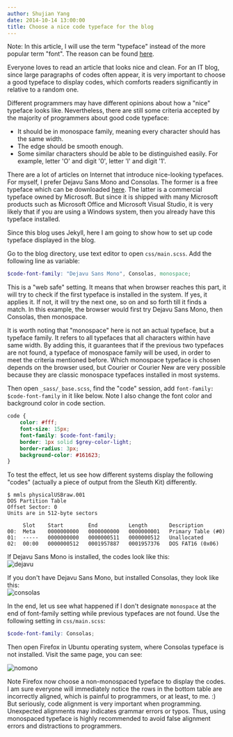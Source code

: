 ```yaml
---
author: Shujian Yang
date: 2014-10-14 13:00:00
title: Choose a nice code typeface for the blog
---
```


Note: In this article, I will use the term "typeface" instead of the more popular term "font". The reason can be found [here](http://mindgruve.com/blog/advertising/typeface-vs-font-what-is-the-difference).


Everyone loves to read an article that looks nice and clean. For an IT blog, since large paragraphs of codes often appear, it is very important to choose a good typeface to display codes, which comforts readers significantly in relative to a random one.

Different programmers may have different opinions about how a "nice" typeface looks like. Nevertheless, there are still some criteria accepted by the majority of programmers about good code typeface:  
* It should be in monospace family, meaning every character should has the same width.  
* The edge should be smooth enough.  
* Some similar characters should be able to be distinguished easily. For example, letter 'O' and digit '0', letter 'l' and digit '1'.  
<!--excerpt-->

There are a lot of articles on Internet that introduce nice-looking typefaces. For myself, I prefer Dejavu Sans Mono and Consolas. The former is a free typeface which can be downloaded [here](http://dejavu-fonts.org/wiki/Download). The latter is a commercial typeface owned by Microsoft. But since it is shipped with many Microsoft products such as Microsoft Office and Microsoft Visual Studio, it is very likely that if you are using a Windows system, then you already have this typeface installed.

Since this blog uses Jekyll, here I am going to show how to set up code typeface displayed in the blog.

Go to the blog directory, use text editor to open `css/main.scss`. Add the following line as variable:

```scss
$code-font-family: "Dejavu Sans Mono", Consolas, monospace;
```

This is a "web safe" setting. It means that when browser reaches this part, it will try to check if the first typeface is installed in the system. If yes, it applies it. If not, it will try the next one, so on and so forth till it finds a match. In this example, the browser would first try Dejavu Sans Mono, then Consolas, then monospace.

It is worth noting that "monospace" here is not an actual typeface, but a typeface family. It refers to all typefaces that all characters within have same width. By adding this, it guarantees that if the previous two typefaces are not found, a typeface of monospace family will be used, in order to meet the criteria mentioned before. Which monospace typeface is chosen depends on the browser used, but Courier or Courier New are very possible because they are classic monospace typefaces installed in most systems.

Then open `_sass/_base.scss`, find the "code" session, add `font-family: $code-font-family` in it like below. Note I also change the font color and background color in code section.

```scss
code {
    color: #fff;
    font-size: 15px;
    font-family: $code-font-family;
    border: 1px solid $grey-color-light;
    border-radius: 3px;
    background-color: #161623;
}
```

To test the effect, let us see how different systems display the following "codes" (actually a piece of output from the Sleuth Kit) differently.

```shell
$ mmls physicalUSBraw.001
DOS Partition Table
Offset Sector: 0
Units are in 512-byte sectors

     Slot    Start        End          Length       Description
00:  Meta    0000000000   0000000000   0000000001   Primary Table (#0)
01:  -----   0000000000   0000000511   0000000512   Unallocated
02:  00:00   0000000512   0001957887   0001957376   DOS FAT16 (0x06)
```

If Dejavu Sans Mono is installed, the codes look like this:  
![dejavu](http://blob.syang.io/web-images/Pictures/Blog/dejavusansmono.png)

If you don't have Dejavu Sans Mono, but installed Consolas, they look like this:  
![consolas](http://blob.syang.io/web-images/Pictures/Blog/consolas.png)

In the end, let us see what happened if I don't designate `monospace` at the end of font-family setting while previous typefaces are not found. Use the following setting in `css/main.scss`:

```scss
$code-font-family: Consolas;
```

Then open Firefox in Ubuntu operating system, where Consolas typeface is not installed. Visit the same page, you can see:

![nomono](http://blob.syang.io/web-images/Pictures/Blog/nomono.png)

Note Firefox now choose a non-monospaced typeface to display the codes. I am sure everyone will immediately notice the rows in the bottom table are incorrectly aligned, which is painful to programmers, or at least, to me. :) But seriously, code alignment is very important when programming. Unexpected alignments may indicates grammar errors or typos. Thus, using monospaced typeface is highly recommended to avoid false alignment errors and distractions to programmers.
